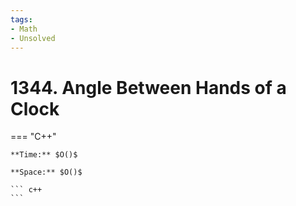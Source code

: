 ```yaml
---
tags:
- Math
- Unsolved
---
```



# 1344. Angle Between Hands of a Clock

=== "C++"

    **Time:** $O()$

    **Space:** $O()$

    ``` c++
    ```